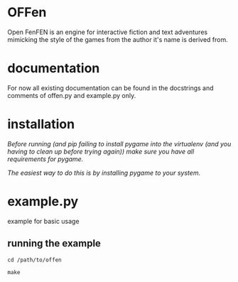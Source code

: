 OFFen
===
Open FenFEN is an engine for interactive fiction and text adventures mimicking the style of the games from the author it's name is derived from.

documentation
===
For now all existing documentation can be found in the docstrings and comments of offen.py and example.py only.

installation
===
*Before running (and pip failing to install pygame into the virtualenv (and you having to clean up before trying again)) make sure you have all requirements for pygame.*

*The easiest way to do this is by installing pygame to your system.*

example.py
===
example for basic usage

running the example
---
`cd /path/to/offen`

`make`
